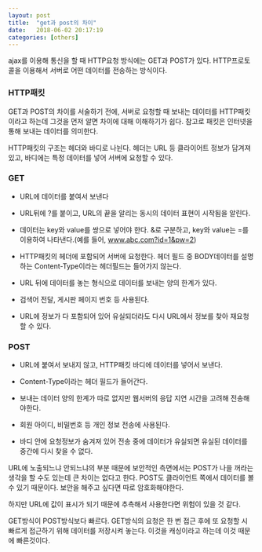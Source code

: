 ```yaml
---
layout: post
title:  "get과 post의 차이"
date:   2018-06-02 20:17:19
categories: [others]
---
```

ajax를 이용해 통신을 할 때 HTTP요청 방식에는 GET과 POST가 있다.
HTTP프로토콜을 이용해서 서버로 어떤 데이터를 전송하는 방식이다.


### HTTP패킷

GET과 POST의 차이를 서술하기 전에, 서버로 요청할 때 보내는 데이터를 HTTP패킷이라고 하는데 그것을 먼저 알면 차이에 대해 이해하기가 쉽다. 참고로 패킷은 인터넷을 통해 보내는 데이터를 의미한다.

HTTP패킷의 구조는 헤더와 바디로 나뉜다. 헤더는 URL 등 클라이어트 정보가 담겨져 있고, 바디에는 특정 데이터를 넣어 서버에 요청할 수 있다.


### GET

- URL에 데이터를 붙여서 보낸다

- URL뒤에 ?를 붙이고, URL의 끝을 알리는 동시의 데이터 표현이 시작됨을 알린다.

- 데이터는 key와 value를 쌍으로 넣어야 한다. &로 구분하고, key와 value는 =를 이용하여 나타낸다.(예를 들어, www.abc.com?id=1&pw=2)

- HTTP패킷의 헤더에 포함되어 서버에 요청한다. 헤더 필드 중 BODY데이터를 설명하는 Content-Type이라는 헤더필드는 들어가지 않는다.

- URL 뒤에 데이터를 놓는 형식으로 데이터를 보내는 양의 한계가 있다.

- 검색어 전달, 게시판 페이지 번호 등 사용된다.

- URL에 정보가 다 포함되어 있어 유실되더라도 다시 URL에서 정보를 찾아 재요청할 수 있다.


### POST

- URL에 붙여서 보내지 않고, HTTP패킷 바디에 데이터를 넣어서 보낸다.

- Content-Type이라는 헤더 필드가 들어간다.

- 보내는 데이터 양의 한계가 따로 없지만 웹서버의 응답 지연 시간을 고려해 전송해야한다.

- 회원 아이디, 비밀번호 등 개인 정보 전송에 사용된다.

- 바디 안에 요청정보가 숨겨져 있어 전송 중에 데이터가 유실되면 유실된 데이터를 중간에 다시 찾을 수 없다.


URL에 노출되느냐 안되느냐의 부분 때문에 보안적인 측면에서는 POST가 나을 꺼라는 생각을 할 수도 있는데 큰 차이는 없다고 한다. POST도 클라이언트 쪽에서 데이터를 볼 수 있기 때문이다. 보안을 해주고 싶다면 따로 암호화해야한다.

하지만 URL에 값이 표시가 되기 때문에 추측해서 사용한다면 위험이 있을 것 같다.


GET방식이 POST방식보다 빠르다.
GET방식의 요청은 한 번 접근 후에 또 요청할 시 빠르게 접근하기 위해 데이터를 저장시켜 놓는다. 이것을 캐싱이라고 하는데 이것 때문에 빠른것이다.
